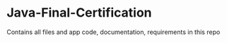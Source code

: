 # Java-Final-Certification
Contains all files and app code, documentation, requirements in this repo
